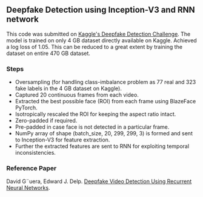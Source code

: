 ## Deepfake Detection using Inception-V3 and RNN network

This code was submitted on [Kaggle's Deepfake Detection Challenge](https://www.kaggle.com/c/deepfake-detection-challenge). The model is trained on only 4 GB dataset directly available on Kaggle. Achieved a log loss of 1.05. This can be reduced to a great extent by training the dataset on entire 470 GB dataset.

### Steps
- Oversampling (for handling class-imbalance problem as 77 real and 323 fake labels in the 4 GB dataset on Kaggle).
- Captured 20 continuous frames from each video.
- Extracted the best possible face (ROI) from each frame using BlazeFace PyTorch.
- Isotropically rescaled the ROI for keeping the aspect ratio intact.
- Zero-padded if required.
- Pre-padded in case face is not detected in a particular frame.
- NumPy array of shape (batch_size, 20, 299, 299, 3) is formed and sent to Inception-V3 for feature extraction.
- Further the extracted features are sent to RNN for exploiting temporal inconsistencies.

### Reference Paper
David G¨uera, Edward J. Delp. [Deepfake Video Detection Using Recurrent Neural Networks](https://arxiv.org/abs/1609.07910).

